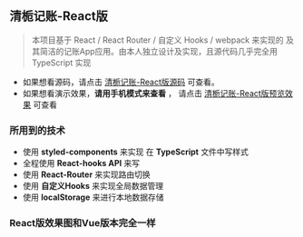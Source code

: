 ## 清栀记账-React版

> 本项目基于 React / React Router / 自定义 Hooks /  webpack 来实现的 及其简洁的记账App应用。由本人独立设计及实现，且源代码几乎完全用 TypeScript 实现

- 如果想看源码，请点击 [清栀记账-React版源码](https://github.com/wwwpppfffzzz/bookkeeping-react) 可查看。
- 如果想看演示效果，**请用手机模式来查看** ， 请点击 [清栀记账-React版预览效果](https://a_fei_fei_fei_fei_fei_fei.gitee.io/bookkeeping-vue-website/) 可查看

### 所用到的技术
- 使用 **styled-components** 来实现 在 **TypeScript** 文件中写样式
- 全程使用 **React-hooks API** 来写
- 使用 **React-Router** 来实现路由切换
- 使用 **自定义Hooks** 来实现全局数据管理
- 使用 **localStorage** 来进行本地数据存储


### React版效果图和Vue版本完全一样
